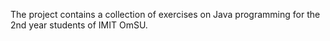 The project contains a collection of exercises on Java programming for the 2nd year students of IMIT OmSU.